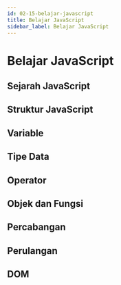 ```yaml
---
id: 02-15-belajar-javascript
title: Belajar JavaScript
sidebar_label: Belajar JavaScript
---
```


# Belajar JavaScript

## Sejarah JavaScript

## Struktur JavaScript

## Variable

## Tipe Data

## Operator

## Objek dan Fungsi

## Percabangan

## Perulangan

## DOM
